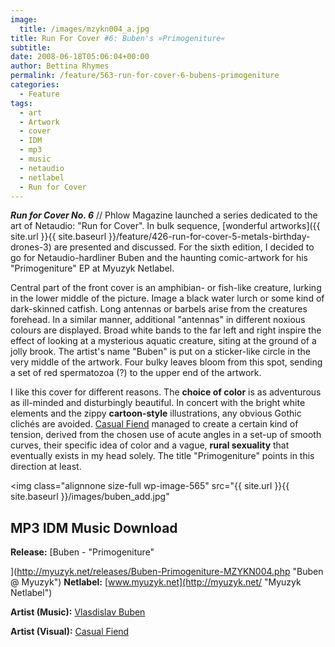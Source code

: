 ```yaml
---
image:
  title: /images/mzykn004_a.jpg
title: Run For Cover #6: Buben's »Primogeniture«
subtitle: 
date: 2008-06-18T05:06:04+00:00
author: Bettina Rhymes
permalink: /feature/563-run-for-cover-6-bubens-primogeniture
categories:
  - Feature
tags:
  - art
  - Artwork
  - cover
  - IDM
  - mp3
  - music
  - netaudio
  - netlabel
  - Run for Cover
---
```

***Run for Cover No. 6*** // Phlow Magazine launched a series dedicated to the art of Netaudio: "Run for Cover". In bulk sequence, [wonderful artworks]({{ site.url }}{{ site.baseurl }}/feature/426-run-for-cover-5-metals-birthday-drones-3) are presented and discussed. For the sixth edition, I decided to go for Netaudio-hardliner Buben and the haunting comic-artwork for his "Primogeniture" EP at Myuzyk Netlabel.<!--more-->

Central part of the front cover is an amphibian- or fish-like creature, lurking in the lower middle of the picture. Image a black water lurch or some kind of dark-skinned catfish. Long antennas or barbels arise from the creatures forehead. In a similar manner, additional "antennas" in different noxious colours are displayed. Broad white bands to the far left and right inspire the effect of looking at a <span>mysterious aquatic creature, siting at the ground of a jolly brook. The artist's name "Buben" is put on a sticker-like circle in the very middle of the artwork. Four bulky leaves bloom from this spot, sending a set of red spermatozoa (?) to the upper end of the artwork.</span>

I like this cover for different reasons. The **choice of color** is as adventurous as ill-minded and disturbingly beautiful. In concert with the bright white elements and the zippy **cartoon-style** illustrations, any obvious Gothic clichés are avoided. [Casual Fiend](http://casualfiend.com "Casual Fiend Graphic Design") managed to create a certain kind of tension, derived from the chosen use of acute angles in a set-up of smooth curves, their specific idea of color and a vague, **rural sexuality** that eventually exists in my head solely. The title "Primogeniture" points in this direction at least.

<img class="alignnone size-full wp-image-565" src="{{ site.url }}{{ site.baseurl }}/images/buben_add.jpg"

## MP3 IDM Music Download

 [](http://www.myspace.com/metalisquiet "Metal @ Myspace")**Release:** [Buben - "Primogeniture"
  
](http://myuzyk.net/releases/Buben-Primogeniture-MZYKN004.php "Buben @ Myuzyk") **Netlabel:** [www.myuzyk.net](http://myuzyk.net/ "Myuzyk Netlabel")
  
**Artist (Music):** [Vlasdislav Buben](http://www.buben-info.narod.ru/ "Vladislav Buben Website")
  
**Artist (Visual):** [Casual Fiend](http://casualfiend.com "Casual Fiend Graphic Design")